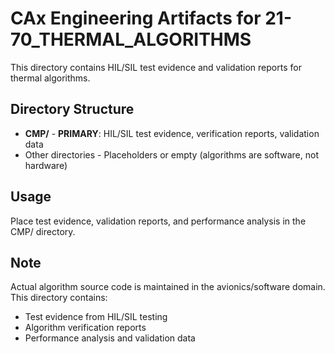# CAx Engineering Artifacts for 21-70_THERMAL_ALGORITHMS

This directory contains HIL/SIL test evidence and validation reports for thermal algorithms.

## Directory Structure

- **CMP/** - **PRIMARY**: HIL/SIL test evidence, verification reports, validation data
- Other directories - Placeholders or empty (algorithms are software, not hardware)

## Usage

Place test evidence, validation reports, and performance analysis in the CMP/ directory.

## Note

Actual algorithm source code is maintained in the avionics/software domain. This directory contains:
- Test evidence from HIL/SIL testing
- Algorithm verification reports
- Performance analysis and validation data
